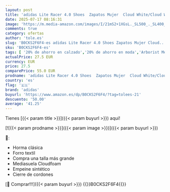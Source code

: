 ```yaml
---
layout: post
title: 'adidas Lite Racer 4.0 Shoes  Zapatos Mujer  Cloud White/Cloud White/Grey Two  38 EU'
date: 2025-07-17 08:16:31
image: 'https://m.media-amazon.com/images/I/21mS2+1XGsL._SL500_._SL400_.jpg'
comments: true
category: ofertas
author: 'tole.es'
slug: 'B0CKS2F6F4-es adidas Lite Racer 4.0 Shoes Zapatos Mujer Cloud...'
sku: 'B0CKS2F6F4-es'
tags: [ '20% de ahorro en calzado','20% de ahorro en moda','Arborist Merchandising Root','Calzado deportivo para mujer','Calzados de running para mujer','Calzados para correr en asfalto para mujer','Moda','Moda Mujer','Prime Student -10% adicional en una selección de Moda','Self Service','Special Features Stores','Top Brands Shoes Selection','Zapatillas deportivas y de moda para mujer','Zapatos para mujer','Zapatos: -10% adicional en una selección de Moda','adidas','c8538d25-3af9-48d3-aeff-5f3ce5572a36_0','c8538d25-3af9-48d3-aeff-5f3ce5572a36_2701','c8538d25-3af9-48d3-aeff-5f3ce5572a36_4801','c8538d25-3af9-48d3-aeff-5f3ce5572a36_8301','zapatos','🇪🇸', ]
actualPrice: 27.5 EUR
currency: EUR
price: 27.5
comparePrice: 55.0 EUR
prodname: 'adidas Lite Racer 4.0 Shoes  Zapatos Mujer  Cloud White/Cloud White/Grey Two  38 EU'
country: 'es'
flag: '🇪🇸'
brand: 'adidas'
buyurl: 'https://www.amazon.es/dp/B0CKS2F6F4/?tag=tolees-21'
descuento: '50.00'
average: '41.25'
---
```


Tienes [{{< param title >}}]({{< param buyurl >}}) aqui!

[![{{< param prodname >}}]({{< param image >}})]({{< param buyurl >}})

🔎:

- Horma clásica
- Forro textil
- Compra una talla más grande
- Mediasuela Cloudfoam
- Empeine sintético
- Cierre de cordones

[🛒 Comprar!!!]({{< param buyurl >}})
{{<world>}}B0CKS2F6F4{{</world>}}
